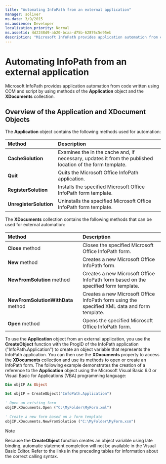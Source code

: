 ```yaml
---
title: "Automating InfoPath from an external application"
manager: soliver
ms.date: 3/9/2015
ms.audience: Developer
localization_priority: Normal
ms.assetid: 4d2248d9-ab20-bcaa-d75b-62876c5e95eb
description: "Microsoft InfoPath provides application automation from code written using COM and script by using methods of the Application object and the XDocuments collection."
---
```


# Automating InfoPath from an external application

Microsoft InfoPath provides application automation from code written using COM and script by using methods of the **Application** object and the **XDocuments** collection. 
  
## Overview of the Application and XDocument Objects

The **Application** object contains the following methods used for automation: 
  
|**Method**|**Description**|
|:-----|:-----|
|**CacheSolution** <br/> |Examines the in the cache and, if necessary, updates it from the published location of the form template.  <br/> |
|**Quit** <br/> |Quits the Microsoft Office InfoPath application.  <br/> |
|**RegisterSolution** <br/> |Installs the specified Microsoft Office InfoPath form template.  <br/> |
|**UnregisterSolution** <br/> |Uninstalls the specified Microsoft Office InfoPath form template.  <br/> |
   
The **XDocuments** collection contains the following methods that can be used for external automation: 
  
|**Method**|**Description**|
|:-----|:-----|
|**Close** method  <br/> |Closes the specified Microsoft Office InfoPath form.  <br/> |
|**New** method  <br/> |Creates a new Microsoft Office InfoPath form.  <br/> |
|**NewFromSolution** method  <br/> |Creates a new Microsoft Office InfoPath form based on the specified form template.  <br/> |
|**NewFromSolutionWithData** method  <br/> |Creates a new Microsoft Office InfoPath form using the specified XML data and form template.  <br/> |
|**Open** method  <br/> |Opens the specified Microsoft Office InfoPath form.  <br/> |
   
To use the **Application** object from an external application, you use the **CreateObject** function with the ProgID of the InfoPath application ("InfoPath.Application") to create an object variable that represents the InfoPath application. You can then use the **XDocuments** property to access the **XDocuments** collection and use its methods to open or create an InfoPath form. The following example demonstrates the creation of a reference to the **Application** object using the Microsoft Visual Basic 6.0 or Visual Basic for Applications (VBA) programming language: 
  
```vb
Dim objIP As Object 
 
Set objIP = CreateObject("InfoPath.Application") 
 
' Open an existing form 
objIP.XDocuments.Open ("C:\MyFolder\MyForm.xml") 
 
' Create a new form based on a form template 
objIP.XDocuments.NewFromSolution ("C:\MyFolder\MyForm.xsn") 

```

> [!NOTE]
> Because the **CreateObject** function creates an object variable using late binding, automatic statement completion will not be available in the Visual Basic Editor. Refer to the links in the preceding tables for information about the correct calling syntax. 
  

